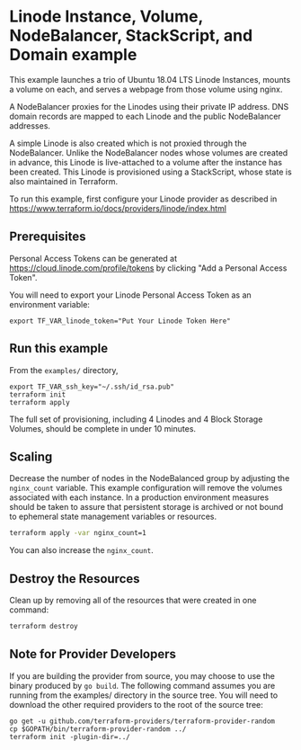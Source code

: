 # Linode Instance, Volume, NodeBalancer, StackScript, and Domain example

This example launches a trio of Ubuntu 18.04 LTS Linode Instances, mounts a volume on each, and serves a webpage from those volume using nginx.

A NodeBalancer proxies for the Linodes using their private IP address. DNS domain records are mapped to each Linode and the public NodeBalancer addresses.

A simple Linode is also created which is not proxied through the NodeBalancer.  Unlike the NodeBalancer nodes whose volumes are created in advance, this Linode is live-attached to a volume after the instance has been created. This Linode is provisioned using a StackScript, whose state is also maintained in Terraform.

To run this example, first configure your Linode provider as described in <https://www.terraform.io/docs/providers/linode/index.html>

## Prerequisites

Personal Access Tokens can be generated at <https://cloud.linode.com/profile/tokens> by clicking "Add a Personal Access Token".

You will need to export your Linode Personal Access Token as an environment variable:

    export TF_VAR_linode_token="Put Your Linode Token Here"

## Run this example

From the `examples/` directory,

    export TF_VAR_ssh_key="~/.ssh/id_rsa.pub"
    terraform init
    terraform apply

The full set of provisioning, including 4 Linodes and 4 Block Storage Volumes, should be complete in under 10 minutes.

## Scaling

Decrease the number of nodes in the NodeBalanced group by adjusting the `nginx_count` variable.  This example configuration will remove the volumes associated with each instance.  In a production environment measures should be taken to assure that persistent storage is archived or not bound to ephemeral state management variables or resources.

```sh
terraform apply -var nginx_count=1
```

You can also increase the `nginx_count`.

## Destroy the Resources

Clean up by removing all of the resources that were created in one command:

```sh
terraform destroy
```

## Note for Provider Developers

If you are building the provider from source, you may choose to use the binary produced by `go build`.  The following command assumes you are running from the examples/ directory in the source tree.  You will need to download the other required providers to the root of the source tree:

    go get -u github.com/terraform-providers/terraform-provider-random
    cp $GOPATH/bin/terraform-provider-random ../
    terraform init -plugin-dir=../
